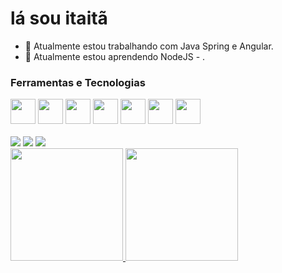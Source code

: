 
<h1>lá sou itaitã</h1>

- 🔭 Atualmente estou trabalhando com Java Spring e Angular.
- 🌱 Atualmente estou aprendendo NodeJS - .

### Ferramentas e Tecnologias 

<div>
  <img src="https://cdn.jsdelivr.net/gh/devicons/devicon/icons/java/java-original-wordmark.svg" width="40" height="40" />
  <img src="https://cdn.jsdelivr.net/gh/devicons/devicon/icons/angularjs/angularjs-original.svg" width="40" height="40" />
  <img src="https://cdn.jsdelivr.net/gh/devicons/devicon/icons/dotnetcore/dotnetcore-original.svg" width="40" height="40" />
  <img src="https://cdn.jsdelivr.net/gh/devicons/devicon/icons/git/git-original-wordmark.svg" width="40" height="40" />
  <img src="https://cdn.jsdelivr.net/gh/devicons/devicon/icons/typescript/typescript-original.svg" width="40" height="40" />
  <img src="https://cdn.jsdelivr.net/gh/devicons/devicon/icons/mysql/mysql-original-wordmark.svg" width="40" height="40" />
  <img src="https://cdn.jsdelivr.net/gh/devicons/devicon/icons/postgresql/postgresql-original-wordmark.svg" width="40" height="40" />  
</div>
<br>
<div>
<a href="https://www.instagram.com/itaitan" target="_blank"><img src="https://img.shields.io/badge/-Instagram-%23E4405F?style=for-the-badge&logo=instagram&logoColor=white" target="_blank"></a>
<a href = "mailto:itaitan2@gmail.com"><img src="https://img.shields.io/badge/Gmail-D14836?style=for-the-badge&logo=gmail&logoColor=white" target="_blank"></a>
<a href="https://www.linkedin.com/in/itaitan-araujo-da-silva-71bb7a173/" target="_blank"><img src="https://img.shields.io/badge/-LinkedIn-%230077B5?style=for-the-badge&logo=linkedin&logoColor=white" target="_blank"></a>   
</div>


<div>
<a href="https://github.com/seu-usuário-aqui">
<img height="180em" src="https://github-readme-stats.vercel.app/api/top-langs/?username=itaitan&layout=compact&langs_count=7&theme=dracula"/>
<img height="180em" src="https://github-readme-stats.vercel.app/api?username=itaitan&show_icons=true&theme=dracula&include_all_commits=true&count_private=true"/>
</div>
  
  

